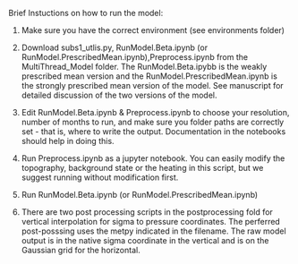 Brief Instuctions on how to run the model:

1) Make sure you have the correct environment (see environments folder)

2) Download subs1_utlis.py, RunModel.Beta.ipynb (or RunModel.PrescribedMean.ipynb),Preprocess.ipynb from the MultiThread_Model folder. The RunModel.Beta.ipybb is the weakly prescribed mean version and the RunModel.PrescribedMean.ipynb is the strongly prescribed mean version of the model. See manuscript for detailed discussion of the two versions of the model.

3) Edit RunModel.Beta.ipynb & Preprocess.ipynb to choose your resolution, number of months to run, and make sure you folder paths are correctly set - that is, where to write the output. Documentation in the notebooks should help in doing this.

4) Run Preprocess.ipynb as a jupyter notebook. You can easily modify the topography, background state or the heating in this script, but we suggest running without modification first.

5) Run RunModel.Beta.ipynb (or RunModel.PrescribedMean.ipynb)

6) There are two post processing scripts in the postprocessing fold for vertical interpolation for sigma to pressure coordinates. The perferred post-posssing uses the metpy indicated in the filename. The raw model output is in the native sigma coordinate in the vertical and is on the Gaussian grid for the horizontal. 
